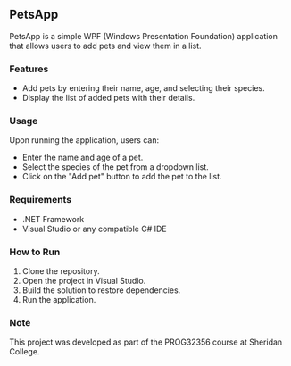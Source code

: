 ## PetsApp

PetsApp is a simple WPF (Windows Presentation Foundation) application that allows users to add pets and view them in a list.

### Features

- Add pets by entering their name, age, and selecting their species.
- Display the list of added pets with their details.

### Usage

Upon running the application, users can:

- Enter the name and age of a pet.
- Select the species of the pet from a dropdown list.
- Click on the "Add pet" button to add the pet to the list.

### Requirements

- .NET Framework
- Visual Studio or any compatible C# IDE

### How to Run

1. Clone the repository.
2. Open the project in Visual Studio.
3. Build the solution to restore dependencies.
4. Run the application.

### Note

This project was developed as part of the PROG32356 course at Sheridan College.

